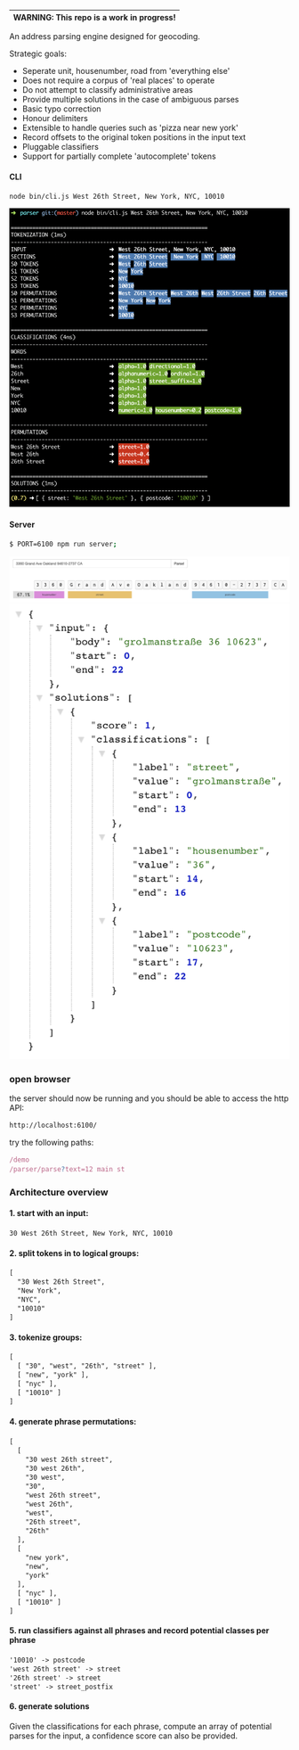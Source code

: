 | WARNING: This repo is a work in progress! |
| --- |

An address parsing engine designed for geocoding.

Strategic goals:
- Seperate unit, housenumber, road from 'everything else'
- Does not require a corpus of 'real places' to operate
- Do not attempt to classify administrative areas
- Provide multiple solutions in the case of ambiguous parses
- Basic typo correction
- Honour delimiters
- Extensible to handle queries such as 'pizza near new york'
- Record offsets to the original token positions in the input text
- Pluggable classifiers
- Support for partially complete 'autocomplete' tokens 

#### CLI

```
node bin/cli.js West 26th Street, New York, NYC, 10010
```

![cli](./docs/cli.png)

#### Server

```bash
$ PORT=6100 npm run server;
```

![demo](./docs/demo.png)
![api](./docs/api.png)

### open browser

the server should now be running and you should be able to access the http API:

```bash
http://localhost:6100/
```

try the following paths:

```javascript
/demo
/parser/parse?text=12 main st
```

### Architecture overview

#### 1. start with an input:
```
30 West 26th Street, New York, NYC, 10010
```

#### 2. split tokens in to logical groups:
```
[
  "30 West 26th Street",
  "New York",
  "NYC",
  "10010"
]
```

#### 3. tokenize groups:
```
[
  [ "30", "west", "26th", "street" ],
  [ "new", "york" ],
  [ "nyc" ],
  [ "10010" ]
]
```

#### 4. generate phrase permutations:
```
[
  [
    "30 west 26th street",
    "30 west 26th",
    "30 west",
    "30",
    "west 26th street",
    "west 26th",
    "west",
    "26th street",
    "26th"
  ],
  [
    "new york",
    "new",
    "york"
  ],
  [ "nyc" ],
  [ "10010" ]
]
```

#### 5. run classifiers against all phrases and record potential classes per phrase
```
'10010' -> postcode
'west 26th street' -> street
'26th street' -> street
'street' -> street_postfix
```

#### 6. generate solutions

Given the classifications for each phrase, compute an array of potential parses for the input, a confidence score can also be provided.